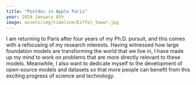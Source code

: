 ```yaml
---
title: "Postdoc in Apple Paris"
year: 2024 January 8th
image: assets/img/timeline/Eiffel_tower.jpg
---
```

I am returning to Paris after four years of my Ph.D. pursuit, and this comes with a refocusing of my research interests.
Having witnessed how large foundation models are transforming the world that we live in, I have made up my mind to
work on problems that are more directly relevant to these models.
Meanwhile, I also want to dedicate myself to the development of open-source models and datasets so that more people can benefit
from this exciting progress of science and technology.

